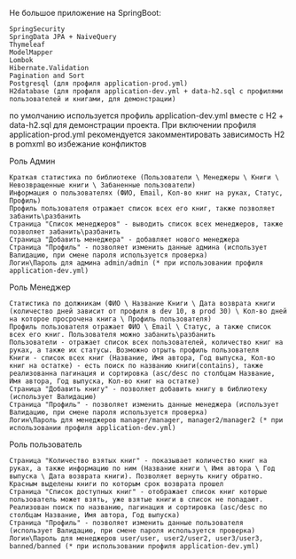 

Не большое приложение на SpringBoot:

    SpringSecurity
    SpringData JPA + NaiveQuery
    Thymeleaf
    ModelMapper
    Lombok
    Hibernate.Validation
    Pagination and Sort
    Postgresql (для профиля application-prod.yml)
    H2database (для профиля application-dev.yml + data-h2.sql с профилями пользователей и книгами, для демонстрации)

по умолчанию используется профиль application-dev.yml вместе с H2 + data-h2.sql для демонстрации проекта. При включении профиля application-prod.yml рекомендуется закомментировать зависимость H2 в pomxml во избежание конфликтов

Роль Админ

    Краткая статистика по библиотеке (Пользователи \ Менеджеры \ Книги \ Невозвращенные книги \ Забаненные пользователи)
    Информация о пользователях (ФИО, Email, Кол-во книг на руках, Статус, Профиль)
    Профиль пользователя отражает список всех его книг, также позволяет забанить\разбанить
    Страница "Список менеджеров" - выводить список всех менеджеров, также позволяет забанить\разбанить
    Страница "Добавить менеджера" - добавляет нового менеджера
    Страница "Профиль" - позволяет изменить данные админа (использует Валидацию, при смене пароля используется проверка)
    Логин\Пароль для админа admin/admin (* при использовании профиля application-dev.yml)

Роль Менеджер

    Статистика по должникам (ФИО \ Название Книги \ Дата возврата книги (количество дней зависит от профиля в dev 10, в prod 30) \ Кол-во дней на которое просрочена книга \ Профиль пользователя)
    Профиль пользователя отражает ФИО \ Email \ Статус, а также список всех его книг. Пользователя можно забанить\разбанить
    Пользователи - отражает список всех пользователей, количество книг на руках, а также их статусы. Возможно отрыть профиль пользователя
    Книги - список всех книг (Название, Имя автора, Год выпуска, Кол-во книг на остатке) - есть поиск по названию книги(contains), также реализованна пагинация и сортировка (asc/desc по столбцам Название, Имя автора, Год выпуска, Кол-во книг на остатке)
    Страница "Добавить книгу" - позволяет добавить книгу в библиотеку (использует Валидацию)
    Страница "Профиль" - позволяет изменить данные менеджера (использует Валидацию, при смене пароля используется проверка)
    Логин\Пароль для менеджеров manager/manager, manager2/manager2 (* при использовании профиля application-dev.yml)

Роль пользователь

    Страница "Количество взятых книг" - показывает количество книг на руках, а также информацию по ним (Название книги \ Имя автора \ Год выпуска \ Дата возврата книги). Позволяет вернуть книгу обратно. Красным выделены книги по которым срок возврата прошел
    Страница "Список доступных книг" - отображает список книг которые пользователь может взять, уже взятые книги в список не попадают. Реализован поиск по названию, пагинация и сортировка (asc/desc по столбцам Название, Имя автора, Год выпуска)
    Страница "Профиль" - позволяет изменить данные пользователя (использует Валидацию, при смене пароля используется проверка)
    Логин\Пароль для менеджеров user/user, user2/user2, user3/user3, banned/banned (* при использовании профиля application-dev.yml)

